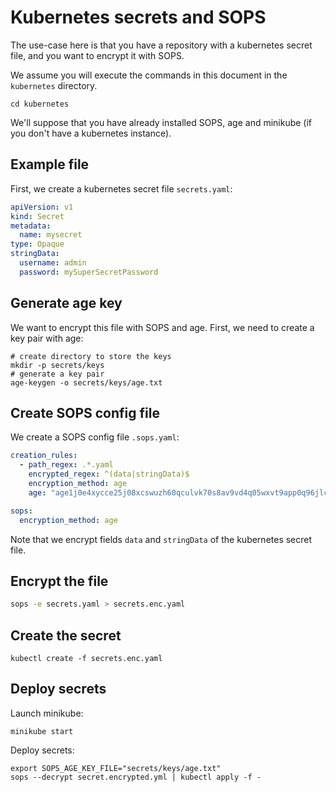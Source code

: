 # Kubernetes secrets and SOPS

The use-case here is that you have a repository with a kubernetes secret file, and you want to encrypt it with SOPS.

We assume you will execute the commands in this document in the `kubernetes` directory.

```shell
cd kubernetes
```

We'll suppose that you have already installed SOPS, age and minikube (if you don't have a kubernetes instance).

## Example file

First, we create a kubernetes secret file `secrets.yaml`:

```yaml
apiVersion: v1
kind: Secret
metadata:
  name: mysecret
type: Opaque
stringData:
  username: admin
  password: mySuperSecretPassword
```

## Generate age key

We want to encrypt this file with SOPS and age. First, we need to create a key pair with age:

```shell
# create directory to store the keys
mkdir -p secrets/keys
# generate a key pair
age-keygen -o secrets/keys/age.txt
```

## Create SOPS config file

We create a SOPS config file `.sops.yaml`:

```yaml
creation_rules:
  - path_regex: .*.yaml
    encrypted_regex: ^(data|stringData)$
    encryption_method: age
    age: "age1j0e4xycce25j08xcswuzh60qculvk70s8av9vd4q05wxvt9app0q96jlc2"

sops:
  encryption_method: age
```

Note that we encrypt fields `data` and `stringData` of the kubernetes secret file.

## Encrypt the file

```bash
sops -e secrets.yaml > secrets.enc.yaml
```

## Create the secret

```shell
kubectl create -f secrets.enc.yaml
```

## Deploy secrets

Launch minikube:

```shell
minikube start
```

Deploy secrets:

```shell
export SOPS_AGE_KEY_FILE="secrets/keys/age.txt"
sops --decrypt secret.encrypted.yml | kubectl apply -f -
```
